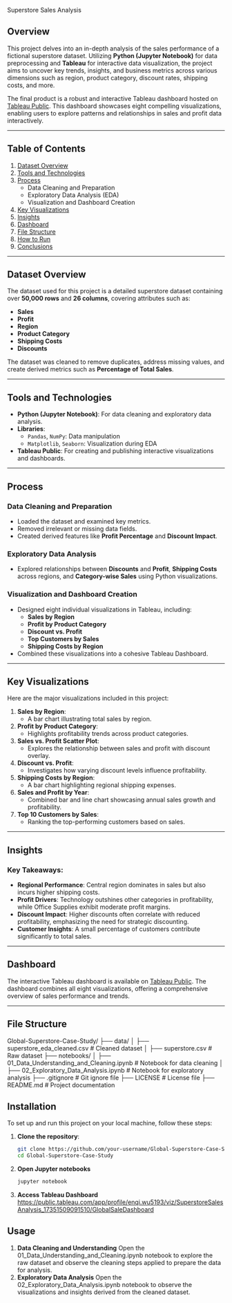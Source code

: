 Superstore Sales Analysis

## Overview

This project delves into an in-depth analysis of the sales performance of a fictional superstore dataset. Utilizing **Python (Jupyter Notebook)** for data preprocessing and **Tableau** for interactive data visualization, the project aims to uncover key trends, insights, and business metrics across various dimensions such as region, product category, discount rates, shipping costs, and more.

The final product is a robust and interactive Tableau dashboard hosted on [Tableau Public](#). This dashboard showcases eight compelling visualizations, enabling users to explore patterns and relationships in sales and profit data interactively.

---

## Table of Contents

1. [Dataset Overview](#dataset-overview)
2. [Tools and Technologies](#tools-and-technologies)
3. [Process](#process)
    - Data Cleaning and Preparation
    - Exploratory Data Analysis (EDA)
    - Visualization and Dashboard Creation
4. [Key Visualizations](#key-visualizations)
5. [Insights](#insights)
6. [Dashboard](#dashboard)
7. [File Structure](#file-structure)
8. [How to Run](#how-to-run)
9. [Conclusions](#conclusions)

---

## Dataset Overview

The dataset used for this project is a detailed superstore dataset containing over **50,000 rows** and **26 columns**, covering attributes such as:
- **Sales**
- **Profit**
- **Region**
- **Product Category**
- **Shipping Costs**
- **Discounts**

The dataset was cleaned to remove duplicates, address missing values, and create derived metrics such as **Percentage of Total Sales**.

---

## Tools and Technologies

- **Python (Jupyter Notebook)**: For data cleaning and exploratory data analysis.
- **Libraries**:
  - `Pandas`, `NumPy`: Data manipulation
  - `Matplotlib`, `Seaborn`: Visualization during EDA
- **Tableau Public**: For creating and publishing interactive visualizations and dashboards.

---

## Process

### Data Cleaning and Preparation
- Loaded the dataset and examined key metrics.
- Removed irrelevant or missing data fields.
- Created derived features like **Profit Percentage** and **Discount Impact**.

### Exploratory Data Analysis
- Explored relationships between **Discounts** and **Profit**, **Shipping Costs** across regions, and **Category-wise Sales** using Python visualizations.

### Visualization and Dashboard Creation
- Designed eight individual visualizations in Tableau, including:
  - **Sales by Region**
  - **Profit by Product Category**
  - **Discount vs. Profit**
  - **Top Customers by Sales**
  - **Shipping Costs by Region**
- Combined these visualizations into a cohesive Tableau Dashboard.

---

## Key Visualizations

Here are the major visualizations included in this project:

1. **Sales by Region**:
   - A bar chart illustrating total sales by region.
2. **Profit by Product Category**:
   - Highlights profitability trends across product categories.
3. **Sales vs. Profit Scatter Plot**:
   - Explores the relationship between sales and profit with discount overlay.
4. **Discount vs. Profit**:
   - Investigates how varying discount levels influence profitability.
5. **Shipping Costs by Region**:
   - A bar chart highlighting regional shipping expenses.
6. **Sales and Profit by Year**:
   - Combined bar and line chart showcasing annual sales growth and profitability.
7. **Top 10 Customers by Sales**:
   - Ranking the top-performing customers based on sales.

---

## Insights

### Key Takeaways:
- **Regional Performance**: Central region dominates in sales but also incurs higher shipping costs.
- **Profit Drivers**: Technology outshines other categories in profitability, while Office Supplies exhibit moderate profit margins.
- **Discount Impact**: Higher discounts often correlate with reduced profitability, emphasizing the need for strategic discounting.
- **Customer Insights**: A small percentage of customers contribute significantly to total sales.

---

## Dashboard

The interactive Tableau dashboard is available on [Tableau Public](#). The dashboard combines all eight visualizations, offering a comprehensive overview of sales performance and trends.

---

## File Structure

Global-Superstore-Case-Study/
├── data/
│   ├── superstore_eda_cleaned.csv   # Cleaned dataset
│   ├── superstore.csv               # Raw dataset
├── notebooks/
│   ├── 01_Data_Understanding_and_Cleaning.ipynb   # Notebook for data cleaning
│   ├── 02_Exploratory_Data_Analysis.ipynb         # Notebook for exploratory analysis
├── .gitignore                        # Git ignore file
├── LICENSE                           # License file
├── README.md                         # Project documentation

## Installation

To set up and run this project on your local machine, follow these steps:

1. **Clone the repository**:
   ```bash
   git clone https://github.com/your-username/Global-Superstore-Case-Study.git
   cd Global-Superstore-Case-Study
2. **Open Jupyter notebooks**
    ```bash
    jupyter notebook
3. **Access Tableau Dashboard**
    https://public.tableau.com/app/profile/enqi.wu5193/viz/SuperstoreSalesAnalysis_17351509091510/GlobalSaleDashboard

## Usage
1. **Data Cleaning and Understanding**
    Open the 01_Data_Understanding_and_Cleaning.ipynb notebook to explore the raw dataset and observe the cleaning steps applied to prepare the data for analysis.
2. **Exploratory Data Analysis**
    Open the 02_Exploratory_Data_Analysis.ipynb notebook to observe the visualizations and insights derived from the cleaned dataset.

